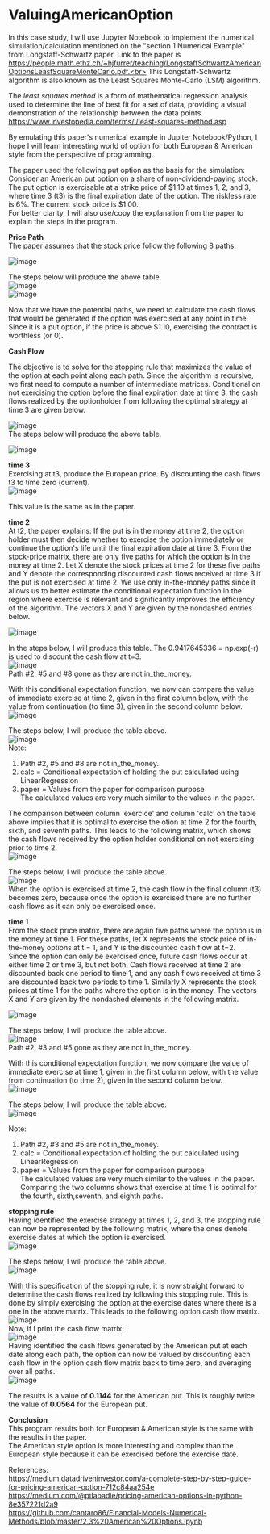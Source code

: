 # ValuingAmericanOption
In this case study, I will use Jupyter Notebook to implement the numerical simulation/calculation mentioned on the "section 1 Numerical Example" from Longstaff-Schwartz paper.
Link to the paper is https://people.math.ethz.ch/~hjfurrer/teaching/LongstaffSchwartzAmericanOptionsLeastSquareMonteCarlo.pdf.<br>
This Longstaff-Schwartz algorithm is also known as the Least Squares Monte-Carlo (LSM) algorithm.<br>

The *least squares method* is a form of mathematical regression analysis used to determine the line of best fit for a set of data, providing a visual demonstration of the relationship between the data points. https://www.investopedia.com/terms/l/least-squares-method.asp <br>

By emulating this paper's numerical example in Jupiter Notebook/Python, I hope I will learn interesting world of option for both European & American style from the perspective of programming.<br>

The paper used the following put option as the basis for the simulation: <br>
Consider an American put option on a share of non-dividend-paying stock. The put option is exercisable at a strike price of $1.10 at times 1, 2, and 3, where time 3 (t3) is the final expiration
date of the option. The riskless rate is 6%. The current stock price is $1.00. <br>
For better clarity, I will also use/copy the explanation from the paper to explain the steps in the program.<br>

**Price Path** <br>
The paper assumes that the stock price follow the following 8 paths. <br>

![image](https://github.com/user-attachments/assets/33a264d4-89c0-4376-867b-b1e904f47a79) <br>

The steps below will produce the above table.<br>
![image](https://github.com/user-attachments/assets/1ccbf969-d451-4122-9357-61de85ba3f40) <br>
![image](https://github.com/user-attachments/assets/8f779d11-cb28-4355-9de2-9abdaf15e9cd) <br>

Now that we have the potential paths, we need to calculate the cash flows that would be generated if the option was exercised at any point in time. Since it is a put option, if the price is above $1.10, exercising the contract is worthless (or 0).<br>

**Cash Flow** <br>

The objective is to solve for the stopping rule that maximizes the value of the option at each point along each path. Since the algorithm is recursive, we first need to compute a number of intermediate matrices. Conditional on not exercising the option before the final expiration date at time 3, the cash flows realized by the optionholder from following the optimal strategy at time 3 are given below.<br>

![image](https://github.com/user-attachments/assets/2f194d47-6ba3-4087-92bb-5da8ac3dd9ff) <br>
The steps below will produce the above table.

![image](https://github.com/user-attachments/assets/cf07eb35-e1c1-40b8-ae25-50dae148d914) <br>

**time 3** <br>
Exercising at t3, produce the European price. By discounting the cash flows t3 to time zero (current). <br>
![image](https://github.com/user-attachments/assets/1ad71ee2-e6eb-44cd-8c62-2606b065651b) <br>

This value is the same as in the paper.

**time 2** <br>
At t2, the paper explains:
If the put is in the money at time 2, the option holder must then decide whether to exercise the option immediately or continue the option's life until the final expiration date at time 3. From the stock-price matrix, there are only five paths for which the option is in the money at time 2. Let X denote the stock prices at time 2 for these five paths and Y denote the corresponding
discounted cash flows received at time 3 if the put is not exercised at time 2. We use only in-the-money paths since it allows us to better estimate the conditional expectation function in the region where exercise is relevant and significantly improves the efficiency of the algorithm. The vectors X and Y are given by the nondashed entries below.<br>

![image](https://github.com/user-attachments/assets/59fe027c-6198-4efb-872e-c15710bfb51f) <br>

In the steps below, I will produce this table. The 0.9417645336 = np.exp(-r) is used to discount the cash flow at t=3. <br>
![image](https://github.com/user-attachments/assets/bbe2341a-7efd-4dbf-acf1-7c901db788fe) <br>
Path #2, #5 and #8 gone as they are not in_the_money.<br>

With this conditional expectation function, we now can compare the value of immediate exercise at time 2, given in the first column below, with the value from continuation (to time 3), given in the second column below.<br>
![image](https://github.com/user-attachments/assets/10a62306-a126-4539-8b72-845f6a31ed68) <br>

The steps below, I will produce the table above.<br>
![image](https://github.com/user-attachments/assets/153c12ba-2a55-4f2c-9f5b-a0d2f61161cb) <br>
Note:
1) Path #2, #5 and #8 are not in_the_money.<br>
2) calc = Conditional expectation of holding the put calculated using LinearRegression <br>
3) paper = Values from the paper for comparison purpose <br>
The calculated values are very much similar to the values in the paper.<br>

The comparison between column 'exercice' and column 'calc' on the table above implies that it is optimal to exercise the otion at time 2 for the fourth, sixth, and seventh paths. This leads to the following matrix, which shows the cash flows received by the option holder conditional on not exercising prior to time 2. <br>
![image](https://github.com/user-attachments/assets/44cb6069-ddc1-49f9-9372-7bcca0662c2d) <br>

The steps below, I will produce the table above.<br>
![image](https://github.com/user-attachments/assets/64bf877a-1f46-4254-a2c6-cd4c740d33ea) <br>
When the option is exercised at time 2, the cash flow in the final column (t3) becomes zero, because once the option is exercised there are no further cash flows as it can only be exercised once.<br>

**time 1** <br>
From the stock price matrix, there are again five paths where the option is in the money at time 1. For these paths, let X represents the stock price of in-the-money options at t = 1, and Y is the discounted cash flow at t=2. <br>
Since the option can only be exercised once, future cash flows occur at either time 2 or time 3, but not both. Cash flows received at time 2 are discounted back one period to time 1, and any cash flows received at time 3 are discounted back two periods to time 1. Similarly X represents the stock prices at time 1 for the paths where the option is in the money. The vectors X and Y are given by the nondashed elements in the following matrix.<br>

![image](https://github.com/user-attachments/assets/b5cae9da-ce48-46bc-86dc-f883beb6ddec) <br>

The steps below, I will produce the table above.<br>
![image](https://github.com/user-attachments/assets/d5ca8575-8a91-4224-8ded-3a5d8ddd8018) <br>
Path #2, #3 and #5 gone as they are not in_the_money.<br>

With this conditional expectation function, we now compare the value of immediate exercise at time 1, given in the first column below, with the value from continuation (to time 2), given in the second column below.<br>
![image](https://github.com/user-attachments/assets/153beda9-41a1-4f5c-b1a7-56a83398562d) <br>

The steps below, I will produce the table above.<br>
![image](https://github.com/user-attachments/assets/17a24c50-8712-4ec3-9558-b69619b43e7f) <br>

Note:
1) Path #2, #3 and #5 are not in_the_money.<br>
2) calc = Conditional expectation of holding the put calculated using LinearRegression <br>
3) paper = Values from the paper for comparison purpose <br>
The calculated values are very much similar to the values in the paper.<br>
Comparing the two columns shows that exercise at time 1 is optimal for the fourth, sixth,seventh, and eighth paths. <br>

**stopping rule** <br>
Having identified the exercise strategy at times 1, 2, and 3, the stopping rule can now be represented by the following matrix, where the ones denote exercise dates at which the option is exercised.<br>
![image](https://github.com/user-attachments/assets/51e6d185-ff55-4f0b-ba0b-c9940587f081) <br>

The steps below, I will produce the table above.<br>
![image](https://github.com/user-attachments/assets/ebac3d8f-9fd5-492a-8974-3146986e3d10) <br>

With this specification of the stopping rule, it is now straight forward to determine the cash flows realized by following this stopping rule. This is done by simply exercising the option at the exercise dates where there is a one in the above matrix. This leads to the following option cash flow matrix.<br>
![image](https://github.com/user-attachments/assets/28e6b573-eebc-4c8a-8b61-32e5ec7b85c2) <br>
Now, if I print the cash flow matrix: <br>
![image](https://github.com/user-attachments/assets/33213186-9bff-4418-b879-532ddb9121fd)<br>
Having identified the cash flows generated by the American put at each date along each path, the option can now be valued by discounting each cash flow in the option cash flow matrix back to time zero, and averaging over all paths.<br>
![image](https://github.com/user-attachments/assets/5a35cc6f-a58b-479d-b948-08db5bb3f146) <br>

The results is a value of **0.1144** for the American put. This is roughly twice the value of **0.0564** for the European put.<br>

**Conclusion**<br>
This program results both for European & American style is the same with the results in the paper.<br>
The American style option is more interesting and complex than the European style because it can be exercised before the exercise date.<br>

References:<br>
https://medium.datadriveninvestor.com/a-complete-step-by-step-guide-for-pricing-american-option-712c84aa254e <br>
https://medium.com/@ptlabadie/pricing-american-options-in-python-8e357221d2a9 <br>
https://github.com/cantaro86/Financial-Models-Numerical-Methods/blob/master/2.3%20American%20Options.ipynb <br>






